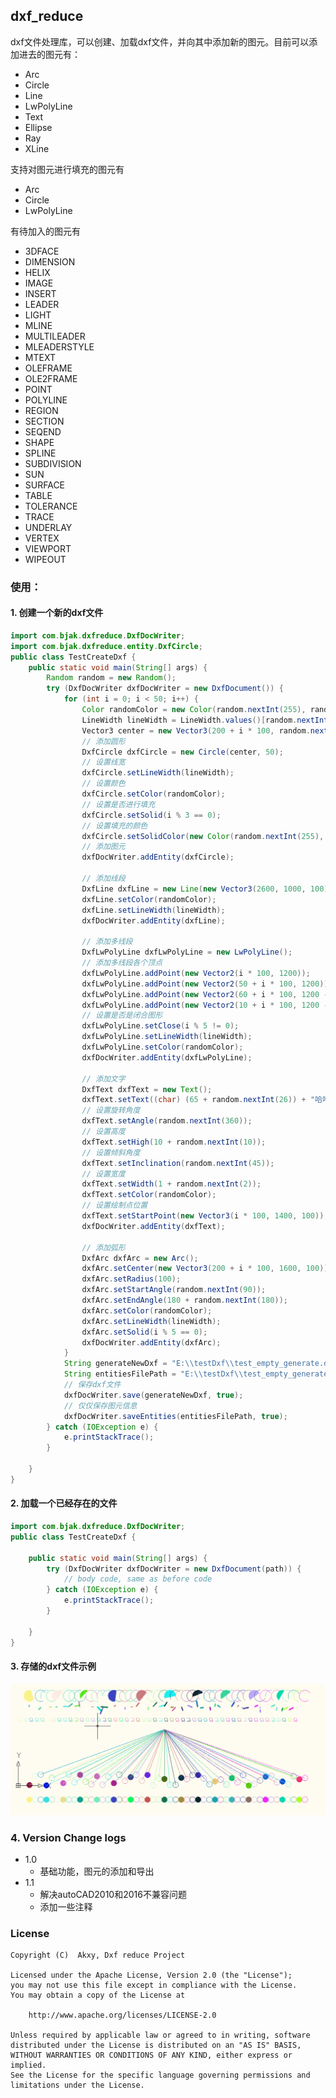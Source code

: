 ## dxf_reduce

dxf文件处理库，可以创建、加载dxf文件，并向其中添加新的图元。目前可以添加进去的图元有：
+ Arc
+ Circle
+ Line
+ LwPolyLine
+ Text
+ Ellipse
+ Ray
+ XLine

支持对图元进行填充的图元有
+ Arc
+ Circle
+ LwPolyLine

有待加入的图元有
+ 3DFACE
+ DIMENSION
+ HELIX
+ IMAGE
+ INSERT
+ LEADER
+ LIGHT
+ MLINE
+ MULTILEADER
+ MLEADERSTYLE
+ MTEXT
+ OLEFRAME
+ OLE2FRAME
+ POINT
+ POLYLINE
+ REGION
+ SECTION
+ SEQEND
+ SHAPE
+ SPLINE
+ SUBDIVISION
+ SUN
+ SURFACE
+ TABLE
+ TOLERANCE
+ TRACE
+ UNDERLAY
+ VERTEX
+ VIEWPORT
+ WIPEOUT


### 使用：
#### 1. 创建一个新的dxf文件
```java
import com.bjak.dxfreduce.DxfDocWriter;
import com.bjak.dxfreduce.entity.DxfCircle;
public class TestCreateDxf {
    public static void main(String[] args) {
        Random random = new Random();
        try (DxfDocWriter dxfDocWriter = new DxfDocument()) {
            for (int i = 0; i < 50; i++) {
                Color randomColor = new Color(random.nextInt(255), random.nextInt(255), random.nextInt(255));
                LineWidth lineWidth = LineWidth.values()[random.nextInt(LineWidth.values().length)];
                Vector3 center = new Vector3(200 + i * 100, random.nextInt(200), 100);
                // 添加圆形
                DxfCircle dxfCircle = new Circle(center, 50);
                // 设置线宽
                dxfCircle.setLineWidth(lineWidth);
                // 设置颜色
                dxfCircle.setColor(randomColor);
                // 设置是否进行填充
                dxfCircle.setSolid(i % 3 == 0);
                // 设置填充的颜色
                dxfCircle.setSolidColor(new Color(random.nextInt(255), random.nextInt(255), random.nextInt(255)));
                // 添加图元
                dxfDocWriter.addEntity(dxfCircle);

                // 添加线段
                DxfLine dxfLine = new Line(new Vector3(2600, 1000, 100), center);
                dxfLine.setColor(randomColor);
                dxfLine.setLineWidth(lineWidth);
                dxfDocWriter.addEntity(dxfLine);

                // 添加多线段
                DxfLwPolyLine dxfLwPolyLine = new LwPolyLine();
                // 添加多线段各个顶点
                dxfLwPolyLine.addPoint(new Vector2(i * 100, 1200));
                dxfLwPolyLine.addPoint(new Vector2(50 + i * 100, 1200));
                dxfLwPolyLine.addPoint(new Vector2(60 + i * 100, 1200 - 50));
                dxfLwPolyLine.addPoint(new Vector2(10 + i * 100, 1200 - 50));
                // 设置是否是闭合图形
                dxfLwPolyLine.setClose(i % 5 != 0);
                dxfLwPolyLine.setLineWidth(lineWidth);
                dxfLwPolyLine.setColor(randomColor);
                dxfDocWriter.addEntity(dxfLwPolyLine);

                // 添加文字
                DxfText dxfText = new Text();
                dxfText.setText((char) (65 + random.nextInt(26)) + "哈哈");
                // 设置旋转角度
                dxfText.setAngle(random.nextInt(360));
                // 设置高度
                dxfText.setHigh(10 + random.nextInt(10));
                // 设置倾斜角度
                dxfText.setInclination(random.nextInt(45));
                // 设置宽度
                dxfText.setWidth(1 + random.nextInt(2));
                dxfText.setColor(randomColor);
                // 设置绘制点位置
                dxfText.setStartPoint(new Vector3(i * 100, 1400, 100));
                dxfDocWriter.addEntity(dxfText);

                // 添加弧形
                DxfArc dxfArc = new Arc();
                dxfArc.setCenter(new Vector3(200 + i * 100, 1600, 100));
                dxfArc.setRadius(100);
                dxfArc.setStartAngle(random.nextInt(90));
                dxfArc.setEndAngle(180 + random.nextInt(180));
                dxfArc.setColor(randomColor);
                dxfArc.setLineWidth(lineWidth);
                dxfArc.setSolid(i % 5 == 0);
                dxfDocWriter.addEntity(dxfArc);
            }
            String generateNewDxf = "E:\\testDxf\\test_empty_generate.dxf";
            String entitiesFilePath = "E:\\testDxf\\test_empty_generate_entities.dxf";
            // 保存dxf文件
            dxfDocWriter.save(generateNewDxf, true);
            // 仅仅保存图元信息
            dxfDocWriter.saveEntities(entitiesFilePath, true);
        } catch (IOException e) {
            e.printStackTrace();
        }

    }
}
```

#### 2. 加载一个已经存在的文件
```java
import com.bjak.dxfreduce.DxfDocWriter;
public class TestCreateDxf {

    public static void main(String[] args) {
        try (DxfDocWriter dxfDocWriter = new DxfDocument(path)) {
            // body code, same as before code
        } catch (IOException e) {
            e.printStackTrace();
        }

    }
}
```

#### 3. 存储的dxf文件示例
![2020-03-26_164450.png](2020-03-26_164450.png)


### 4. Version Change logs
+ 1.0
   - 基础功能，图元的添加和导出
+ 1.1
   - 解决autoCAD2010和2016不兼容问题
   - 添加一些注释

### License
    Copyright (C)  Akxy, Dxf reduce Project

    Licensed under the Apache License, Version 2.0 (the "License");
    you may not use this file except in compliance with the License.
    You may obtain a copy of the License at

        http://www.apache.org/licenses/LICENSE-2.0

    Unless required by applicable law or agreed to in writing, software
    distributed under the License is distributed on an "AS IS" BASIS,
    WITHOUT WARRANTIES OR CONDITIONS OF ANY KIND, either express or implied.
    See the License for the specific language governing permissions and
    limitations under the License.
